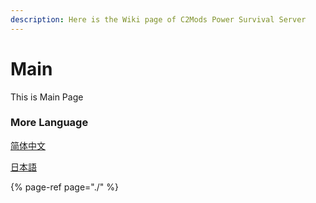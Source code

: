 ```yaml
---
description: Here is the Wiki page of C2Mods Power Survival Server
---
```


# Main

This is Main Page



### More Language

[简体中文](https://wiki.mcpe.ltd/v/cn)

[日本語](https://wiki.mcpe.ltd/v/jp)

{% page-ref page="./" %}



